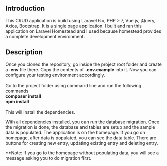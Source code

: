 ## Introduction

This CRUD application is build using Laravel 6.x, PHP > 7, Vue.js, jQuery, Axios, Bootstrap. It is a single page application. I built and ran this application on Laravel Homestead and I used because homestead provides a complete development environment.



## Description

Once you cloned the repository, go inside the project root folder and create a <b>.env</b> file there. Copy the contents of <b>.env.example</b> into it. Now you can configure your testing environment accordingly. <br><br>
Go to the project folder using command line and run the following commands <br> <b>composer install</b><br><b>npm install</b><br><br>
This will install the dependencies. <br>

With all dependencies installed, you can run the database migration. Once the migration is done, the database and tables are setup and the sample data is populated. The application is on the homepage. If you go on homepage, after data is populated, you can see the data table. There are buttons for creating new entry, updating existing entry and deleting entry.

**Note: If you go to the homepage without populating data, you will see a message asking you to do migration first.
 

  


 
